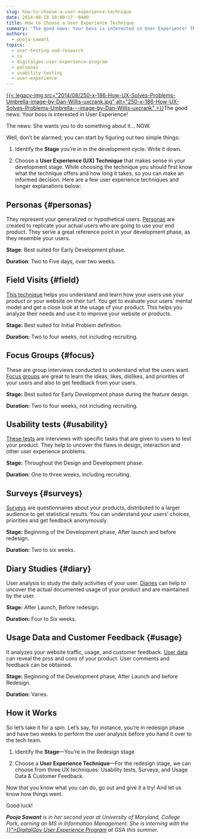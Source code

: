 ```yaml
---
slug: how-to-choose-a-user-experience-technique
date: 2014-08-18 10:00:17 -0400
title: How to Choose a User Experience Technique
summary: 'The good news: Your boss is interested in User Experience! The news: She wants you to do something about it&#8230; NOW. Well, don’t be alarmed; you can start by figuring out two simple things: 1. Identify the Stage you&#8217;re in in the development cycle. Write it down. 2. Choose a User'
authors:
  - pooja-sawant
topics:
  - user-testing-and-research
  - cx
  - digitalgov-user-experience-program
  - personas
  - usability-testing
  - user-experience
---
```


[{{< legacy-img src="2014/08/250-x-186-How-UX-Solves-Problems-Umbrella-image-by-Dan-Willis-uxcrank.jpg" alt="250-x-186-How-UX-Solves-Problems-Umbrella\---image-by-Dan-Willis-uxcrank" >}}](https://s3.amazonaws.com/digitalgov/_legacy-img/2014/08/620-x-461-How-UX-Solves-Problems-Umbrella-image-by-Dan-Willis-uxcrank.jpg)The good news: Your boss is interested in User Experience!

The news: She wants you to do something about it&#8230; NOW.

Well, don’t be alarmed; you can start by figuring out two simple things:

1. Identify the **Stage** you&#8217;re in in the development cycle. Write it down.

2. Choose a **User Experience (UX) Technique** that makes sense in your development stage. While choosing the technique you should first know what the technique offers and how long it takes, so you can make an informed decision. Here are a few user experience techniques and longer explanations below:



## Personas {#personas}

They represent your generalized or hypothetical users. [Personas](http://uxmag.com/articles/personas-the-foundation-of-a-great-user-experience) are created to replicate your actual users who are going to use your end product. They serve a great reference point in your development phase, as they resemble your users.
  
**Stage**: Best suited for Early Development phase.
  
**Duration**: Two to Five days, over two weeks.

## Field Visits {#field}

[This technique](http://www.uxmatters.com/mt/archives/2010/06/ethnography-in-ux.php) helps you understand and learn how your users use your product or your website on their turf. You get to evaluate your users&#8217; mental model and get a close look at the usage of your product. This helps you analyze their needs and use it to improve your website or products.
  
**Stage:** Best suited for Initial Problem definition.
  
**Duration:** Two to four weeks, not including recruiting.

## Focus Groups {#focus}

These are group interviews conducted to understand what the users want. [Focus groups](http://www.nngroup.com/articles/focus-groups/) are great to learn the ideas, likes, dislikes, and priorities of your users and also to get feedback from your users.
  
**Stage:** Best suited for Early Development phase during the feature design.
  
**Duration:** Two to four weeks, not including recruiting.

## Usability tests {#usability}

[These tests](http://www.uxbooth.com/articles/usability-testing-dont-guess-test/) are interviews with specific tasks that are given to users to test your product. They help to uncover the flaws in design, interaction and other user experience problems.
  
**Stage:** Throughout the Design and Development phase.
  
**Duration:** One to three weeks, including recruiting.

## Surveys {#surveys}

[Surveys](http://uxmastery.com/better-user-research-through-surveys/) are questionnaires about your products, distributed to a larger audience to get statistical results. You can understand your users&#8217; choices, priorities and get feedback anonymously.
  
**Stage:** Beginning of the Development phase, After launch and before redesign.
  
**Duration:** Two to six weeks.

## Diary Studies {#diary}

User analysis to study the daily activities of your user. [Diaries](http://www.usabilityprofessionals.org/uxmagazine/dear-diary-using-diaries-to-study-user-experience/) can help to uncover the actual documented usage of your product and are maintained by the user.
  
**Stage:** After Launch, Before redesign.
  
**Duration:** Four to Six weeks.

## Usage Data and Customer Feedback {#usage}

It analyzes your website traffic, usage, and customer feedback. [User data](http://www.nngroup.com/articles/analytics-user-experience/) can reveal the pros and cons of your product. User comments and feedback can be obtained.
  
**Stage:** Beginning of the Development phase, After Launch and before Redesign.
  
**Duration:** Varies.

## How it Works

So let&#8217;s take it for a spin. Let&#8217;s say, for instance, you’re in redesign phase and have two weeks to perform the user analysis before you hand it over to the tech team.

1. Identify the **Stage**—You’re in the Redesign stage

2. Choose a **User Experience Technique**—For the redesign stage, we can choose from three UX techniques: Usability tests, Surveys, and Usage Data & Customer Feedback.

Now that you know what you can do, go out and give it a try! And let us know how things went.

Good luck!

<div style="color: #222222">
  <p>
    <em><strong>Pooja Sawant</strong> is in her second year at University of Maryland, College Park, earning an MS in Information Management. She is interning with the <a title="DigitalGov User Experience Program" href="{{< ref "digitalgov-user-experience-resources.md" >}}">DigitalGov User Experience Program</a> at GSA this summer.</em>
  </p>
</div>
